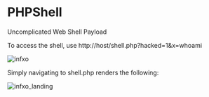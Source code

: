# PHPShell
Uncomplicated Web Shell Payload

To access the shell, use http://host/shell.php?hacked=1&x=whoami

![infxo](https://github.com/n1ceh4t/PHPShell/assets/119663530/6f1ecc8c-5dbd-4656-a487-f777bf60f949)


Simply navigating to shell.php renders the following:

![infxo_landing](https://github.com/n1ceh4t/PHPShell/assets/119663530/f299acb1-615d-418a-8b3e-87ae6a423c9d)

